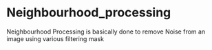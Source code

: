 # Neighbourhood_processing
Neighbourhood Processing is basically done to remove Noise from an image using various filtering mask
